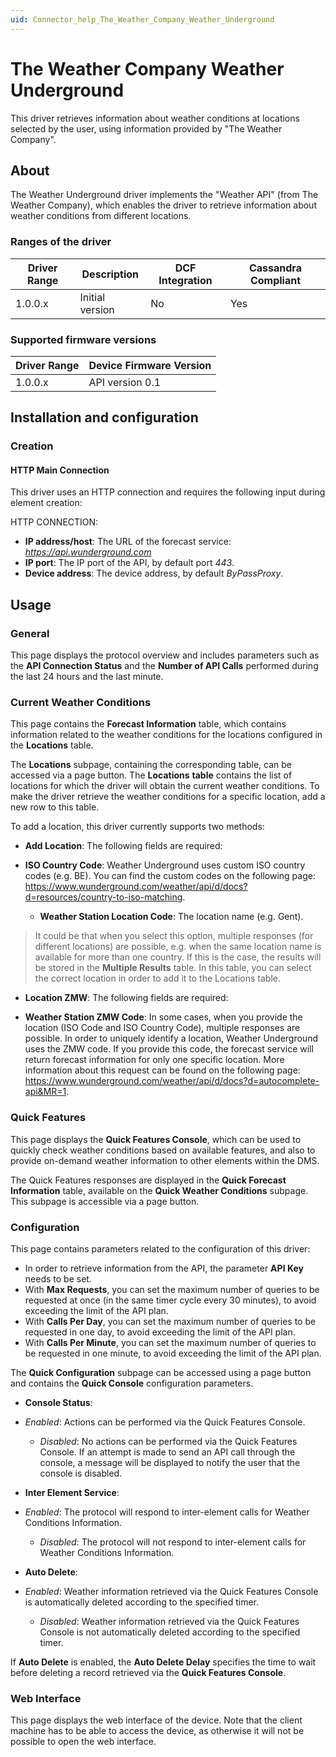 ```yaml
---
uid: Connector_help_The_Weather_Company_Weather_Underground
---
```


# The Weather Company Weather Underground

This driver retrieves information about weather conditions at locations selected by the user, using information provided by "The Weather Company".

## About

The Weather Underground driver implements the "Weather API" (from The Weather Company), which enables the driver to retrieve information about weather conditions from different locations.

### Ranges of the driver

| **Driver Range** | **Description** | **DCF Integration** | **Cassandra Compliant** |
|------------------|-----------------|---------------------|-------------------------|
| 1.0.0.x          | Initial version | No                  | Yes                     |

### Supported firmware versions

| **Driver Range** | **Device Firmware Version** |
|------------------|-----------------------------|
| 1.0.0.x          | API version 0.1             |

## Installation and configuration

### Creation

#### HTTP Main Connection

This driver uses an HTTP connection and requires the following input during element creation:

HTTP CONNECTION:

- **IP address/host**: The URL of the forecast service: *https://api.wunderground.com*
- **IP port**: The IP port of the API, by default port *443*.
- **Device address**: The device address, by default *ByPassProxy*.

## Usage

### General

This page displays the protocol overview and includes parameters such as the **API Connection Status** and the **Number of API Calls** performed during the last 24 hours and the last minute.

### Current Weather Conditions

This page contains the **Forecast Information** table, which contains information related to the weather conditions for the locations configured in the **Locations** table.

The **Locations** subpage, containing the corresponding table, can be accessed via a page button. The **Locations** **table** contains the list of locations for which the driver will obtain the current weather conditions. To make the driver retrieve the weather conditions for a specific location, add a new row to this table.

To add a location, this driver currently supports two methods:

- **Add Location**: The following fields are required:

- **ISO Country Code**: Weather Underground uses custom ISO country codes (e.g. BE). You can find the custom codes on the following page: <https://www.wunderground.com/weather/api/d/docs?d=resources/country-to-iso-matching>.
  - **Weather Station Location Code**: The location name (e.g. Gent).

> It could be that when you select this option, multiple responses (for different locations) are possible, e.g. when the same location name is available for more than one country. If this is the case, the results will be stored in the **Multiple Results** table. In this table, you can select the correct location in order to add it to the Locations table.

- **Location ZMW**: The following fields are required:

- **Weather Station ZMW Code**: In some cases, when you provide the location (ISO Code and ISO Country Code), multiple responses are possible. In order to uniquely identify a location, Weather Underground uses the ZMW code. If you provide this code, the forecast service will return forecast information for only one specific location. More information about this request can be found on the following page: <https://www.wunderground.com/weather/api/d/docs?d=autocomplete-api&MR=1>.

### Quick Features

This page displays the **Quick Features Console**, which can be used to quickly check weather conditions based on available features, and also to provide on-demand weather information to other elements within the DMS.

The Quick Features responses are displayed in the **Quick Forecast Information** table, available on the **Quick Weather Conditions** subpage. This subpage is accessible via a page button.

### Configuration

This page contains parameters related to the configuration of this driver:

- In order to retrieve information from the API, the parameter **API Key** needs to be set.
- With **Max Requests**, you can set the maximum number of queries to be requested at once (in the same timer cycle every 30 minutes), to avoid exceeding the limit of the API plan.
- With **Calls Per Day**, you can set the maximum number of queries to be requested in one day, to avoid exceeding the limit of the API plan.
- With **Calls Per Minute**, you can set the maximum number of queries to be requested in one minute, to avoid exceeding the limit of the API plan.

The **Quick Configuration** subpage can be accessed using a page button and contains the **Quick Console** configuration parameters.

- **Console Status**:

- *Enabled*: Actions can be performed via the Quick Features Console.
  - *Disabled*: No actions can be performed via the Quick Features Console. If an attempt is made to send an API call through the console, a message will be displayed to notify the user that the console is disabled.

- **Inter Element Service**:

- *Enabled*: The protocol will respond to inter-element calls for Weather Conditions Information.
  - *Disabled*: The protocol will not respond to inter-element calls for Weather Conditions Information.

- **Auto Delete**:

- *Enabled*: Weather information retrieved via the Quick Features Console is automatically deleted according to the specified timer.
  - *Disabled*: Weather information retrieved via the Quick Features Console is not automatically deleted according to the specified timer.

If **Auto Delete** is enabled, the **Auto Delete Delay** specifies the time to wait before deleting a record retrieved via the **Quick Features Console**.

### Web Interface

This page displays the web interface of the device. Note that the client machine has to be able to access the device, as otherwise it will not be possible to open the web interface.
